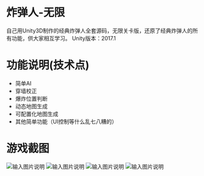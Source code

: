# 炸弹人-无限
自己用Unity3D制作的经典炸弹人全套源码，无限关卡版，还原了经典炸弹人的所有功能，供大家相互学习。
Unity版本：2017.1

# 功能说明(技术点)

- 简单AI
- 穿墙校正
- 爆炸位置判断
- 动态地图生成
- 可配置化地图生成
- 其他简单功能（UI控制等什么乱七八糟的）

# 游戏截图
![输入图片说明](https://git.oschina.net/uploads/images/2017/0920/105838_35660d6a_1511066.png "QQ截图20170920105101.png")
![输入图片说明](https://git.oschina.net/uploads/images/2017/0920/105921_4e65c796_1511066.png "QQ截图20170920105127.png")
![输入图片说明](https://git.oschina.net/uploads/images/2017/0920/105908_24a35b7f_1511066.png "QQ截图20170920105143.png")
![输入图片说明](https://git.oschina.net/uploads/images/2017/0920/105931_f1892dfc_1511066.png "QQ截图20170920105233.png")